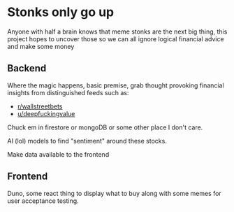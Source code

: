 # Stonks only go up

Anyone with half a brain knows that meme stonks are the next big thing, this project hopes to uncover those so we can all ignore logical financial advice and make some money

## Backend

Where the magic happens, basic premise, grab thought provoking financial insights from distinguished feeds such as:

- [r/wallstreetbets](https://www.reddit.com/r/wallstreetbets)
- [u/deepfuckingvalue](https://www.reddit.com/u/deepfuckingvalue)

Chuck em in firestore or mongoDB or some other place I don't care.

AI (lol) models to find "sentiment" around these stocks.

Make data available to the frontend

## Frontend

Duno, some react thing to display what to buy along with some memes for user acceptance testing.
